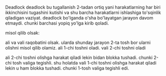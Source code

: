 Deadlock
deadlock bu tugallanish 2-tadan ortiq yani harakatlarning
har biri ikkinchisini tugashini kutishi va shu barcha harakatlarni 
ishlashiga to'sqinlik qiladigan vaziyat.
deadlock bo'lganda o'sha bo'layatgan jarayon davom etmaydi.
chunki barchasi yopiq yo'lga kirib qoladi.

misol qilib olsak:

ali va vali raqobatini olsak. ularda shunday jarayon 
2-ta tosh bor ularni olishni misol qilib olamiz.
ali 1-chi toshni oladi. 
vali 2-chi toshni oladi

ali 2-chi toshni olishga harakat qiladi lekin
bidan blokka tushadi. chunki 2-chi tosh valiga tegishli.
shu holatda vali 1-chi toshni olishga harakat qiladi lekin 
u ham blokka tushadi. chunki 1-tosh valiga tegishli edi.


